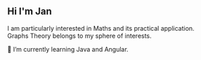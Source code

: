 ## Hi I'm Jan
 I am particularly interested in Maths and its practical application.   
 Graphs Theory belongs to my sphere of interests. 
 
 🌱 I’m currently learning Java and Angular.
<!--🔭 I’m currently working on AI chat application using Knowledge Graph.     
🌱 I’m currently learning C#. -->  


<!--
**JanP2002/JanP2002** is a ✨ _special_ ✨ repository because its `README.md` (this file) appears on your GitHub profile.

Here are some ideas to get you started:

- 🔭 I’m currently working on ...
- 🌱 I’m currently learning ...
- 👯 I’m looking to collaborate on ...
- 🤔 I’m looking for help with ...
- 💬 Ask me about ...
- 📫 How to reach me: ...
- 😄 Pronouns: ...
- ⚡ Fun fact: ...
-->

